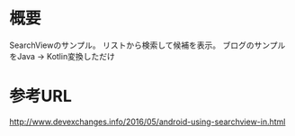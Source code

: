 # 概要
SearchViewのサンプル。
リストから検索して候補を表示。
ブログのサンプルをJava -> Kotlin変換しただけ

# 参考URL
http://www.devexchanges.info/2016/05/android-using-searchview-in.html
